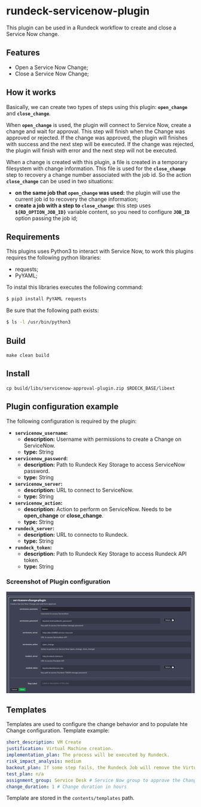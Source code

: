 # rundeck-servicenow-plugin

This plugin can be used in a Rundeck workflow to create and close a Service Now change.

## Features
- Open a Service Now Change;
- Close a Service Now Change;

## How it works
Basically, we can create two types of steps using this plugin: <b>```open_change```</b> and <b>```close_change```</b>. 

When <b>```open_change```</b> is used, the plugin will connect to Service Now, create a change and wait for approval. This step will finish when the Change was approved or rejected. If the change was approved, the plugin will finishes with success and the next step will be executed. If the change was rejected, the plugin will finish with error and the next step will not be executed.

When a change is created with this plugin, a file is created in a temporary filesystem with change information. This file is used for the <b>```close_change```</b> step to recovery a change number associated with the job id. So the action <b>```close_change```</b> can be used in two situations: 

- <b>on the same job that ```open_change``` was used:</b> the plugin will use the current job id to recovery the change information;
- <b>create a job with a step to ```close_change```</b>: this step uses <b>```${RD_OPTION_JOB_ID}```</b> variable content, so you need to configure <b>```JOB_ID```</b> option passing the job id;


## Requirements

This plugins uses Python3 to interact with Service Now, to work this plugins requires the following python libraries:
- requests;
- PyYAML;


To instal this libraries executes the following command:
```bash
$ pip3 install PyYAML requests
```

Be sure that the following path exists:
```bash
$ ls -l /usr/bin/python3
```

## Build
```
make clean build
```

## Install

```
cp build/libs/servicenow-approval-plugin.zip $RDECK_BASE/libext
```

## Plugin configuration example

The following configuration is required by the plugin:
  - <b>```servicenow_username```:</b>
    - <b>description:</b> Username with permissions to create a Change on ServiceNow. 
    - <b>type:</b> String
  - <b>```servicenow_password```:</b>
    - <b>description:</b> Path to Rundeck Key Storage to access ServiceNow password.
    - <b>type:</b> String
  - <b>```servicenow_server```:</b>
    - <b>description:</b> URL to connect to ServiceNow.
    - <b>type:</b> String
  - <b>```servicenow_action```:</b>
    - <b>description:</b> Action to perform on ServiceNow. Needs to be <b>open_change</b> or <b>close_change</b>.
    - <b>type:</b> String 
  - <b>```rundeck_server```:</b> 
    - <b>description:</b> URL to connecto to Rundeck.
    - <b>type:</b> String
  - <b>```rundeck_token```:</b>
    - <b>description:</b> Path to Rundeck Key Storage to access Rundeck API token.
    - <b>type:</b> String


### Screenshot of Plugin configuration


<img src="resources/plugin-example.png">

## Templates
Templates are used to configure the change behavior and to populate hte Change configuration. Template example:
```yaml
short_description: VM Create
justification: Virtual Machine creation.
implementation_plan: The process will be executed by Rundeck.
risk_impact_analysis: medium
backout_plan: If some step fails, the Rundeck Job will remove the Virtual Machine.
test_plan: n/a
assignment_group: Service Desk # Service Now group to approve the Change
change_duration: 1 # Change duration in hours
```

Template are stored in the ```contents/templates``` path. 